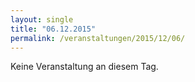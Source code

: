 ```yaml
---
layout: single
title: "06.12.2015"
permalink: /veranstaltungen/2015/12/06/
---
```


Keine Veranstaltung an diesem Tag.
